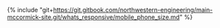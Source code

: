 {% include "git+https://git.gitbook.com/northwestern-engineering/main-mccormick-site.git/whats_responsive/mobile_phone_size.md" %}

